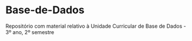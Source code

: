 # Base-de-Dados
Repositório com material relativo à Unidade Curricular de Base de Dados - 3º ano, 2º semestre
